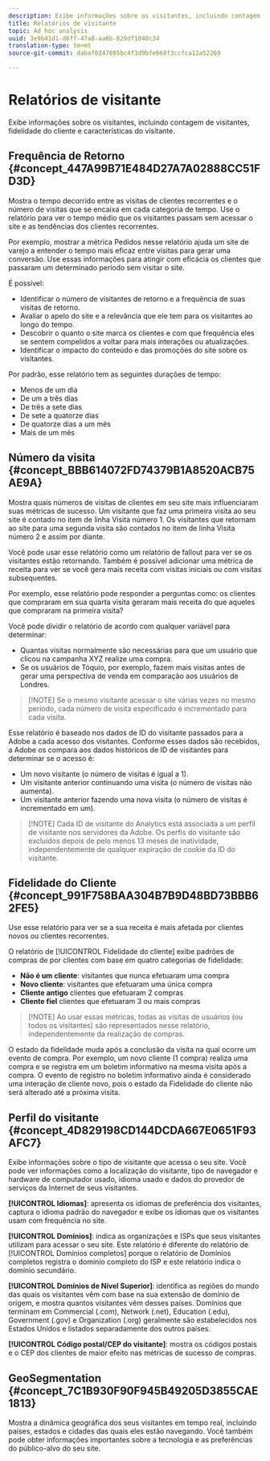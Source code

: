 ```yaml
---
description: Exibe informações sobre os visitantes, incluindo contagem de visitantes, fidelidade do cliente e características do visitante.
title: Relatórios de visitante
topic: Ad hoc analysis
uuid: 3e9b41d1-d6ff-47a8-aa6b-829df1040c34
translation-type: tm+mt
source-git-commit: dabaf6247695bc4f3d9bfe668f3ccfca12a52269

---
```



# Relatórios de visitante

Exibe informações sobre os visitantes, incluindo contagem de visitantes, fidelidade do cliente e características do visitante.

## Frequência de Retorno {#concept_447A99B71E484D27A7A02888CC51FD3D}

Mostra o tempo decorrido entre as visitas de clientes recorrentes e o número de visitas que se encaixa em cada categoria de tempo. Use o relatório para ver o tempo médio que os visitantes passam sem acessar o site e as tendências dos clientes recorrentes.

<!-- 

c_reports_return_freq.xml

 -->

Por exemplo, mostrar a métrica Pedidos nesse relatório ajuda um site de varejo a entender o tempo mais eficaz entre visitas para gerar uma conversão. Use essas informações para atingir com eficácia os clientes que passaram um determinado período sem visitar o site.

É possível:

* Identificar o número de visitantes de retorno e a frequência de suas visitas de retorno.
* Avaliar o apelo do site e a relevância que ele tem para os visitantes ao longo do tempo.
* Descobrir o quanto o site marca os clientes e com que frequência eles se sentem compelidos a voltar para mais interações ou atualizações.
* Identificar o impacto do conteúdo e das promoções do site sobre os visitantes.

Por padrão, esse relatório tem as seguintes durações de tempo:

* Menos de um dia
* De um a três dias
* De três a sete dias
* De sete a quatorze dias
* De quatorze dias a um mês
* Mais de um mês

## Número da visita {#concept_BBB614072FD74379B1A8520ACB75AE9A}

Mostra quais números de visitas de clientes em seu site mais influenciaram suas métricas de sucesso. Um visitante que faz uma primeira visita ao seu site é contado no item de linha Visita número 1. Os visitantes que retornam ao site para uma segunda visita são contados no item de linha Visita número 2 e assim por diante.

<!-- 

c_reports_visit_number.xml

 -->

Você pode usar esse relatório como um relatório de fallout para ver se os visitantes estão retornando. Também é possível adicionar uma métrica de receita para ver se você gera mais receita com visitas iniciais ou com visitas subsequentes.

Por exemplo, esse relatório pode responder a perguntas como: os clientes que compraram em sua quarta visita geraram mais receita do que aqueles que compraram na primeira visita?

Você pode dividir o relatório de acordo com qualquer variável para determinar:

* Quantas visitas normalmente são necessárias para que um usuário que clicou na campanha XYZ realize uma compra.
* Se os usuários de Tóquio, por exemplo, fazem mais visitas antes de gerar uma perspectiva de venda em comparação aos usuários de Londres.

>[!NOTE] Se o mesmo visitante acessar o site várias vezes no mesmo período, cada número de visita especificado é incrementado para cada visita.

Esse relatório é baseado nos dados de ID do visitante passados para a Adobe a cada acesso dos visitantes. Conforme esses dados são recebidos, a Adobe os compara aos dados históricos de ID de visitantes para determinar se o acesso é:

* Um novo visitante (o número de visitas é igual a 1).
* Um visitante anterior continuando uma visita (o número de visitas não aumenta).
* Um visitante anterior fazendo uma nova visita (o número de visitas é incrementado em um).

>[!NOTE] Cada ID de visitante do Analytics está associada a um perfil de visitante nos servidores da Adobe. Os perfis do visitante são excluídos depois de pelo menos 13 meses de inatividade, independentemente de qualquer expiração de cookie da ID do visitante.

## Fidelidade do Cliente {#concept_991F758BAA304B7B9D48BD73BBB62FE5}

Use esse relatório para ver se a sua receita é mais afetada por clientes novos ou clientes recorrentes.

<!-- 

c_reports_customerloyalty.xml

 -->

O relatório de [!UICONTROL Fidelidade do cliente] exibe padrões de compras de por clientes com base em quatro categorias de fidelidade:

* **Não é um cliente**: visitantes que nunca efetuaram uma compra
* **Novo cliente**: visitantes que efetuaram uma única compra
* **Cliente antigo** clientes que efetuaram 2 compras
* **Cliente fiel** clientes que efetuaram 3 ou mais compras

>[!NOTE] Ao usar essas métricas, todas as visitas de usuários (ou todos os visitantes) são representados nesse relatório, independentemente da realização de compras.

O estado da fidelidade muda após a conclusão da visita na qual ocorre um evento de compra. Por exemplo, um novo cliente (1 compra) realiza uma compra e se registra em um boletim informativo na mesma visita após a compra. O evento de registro no boletim informativo ainda é considerado uma interação de cliente novo, pois o estado da Fidelidade do cliente não será alterado até a próxima visita.

## Perfil do visitante {#concept_4D829198CD144DCDA667E0651F93AFC7}

Exibe informações sobre o tipo de visitante que acessa o seu site. Você pode ver informações como a localização do visitante, tipo de navegador e hardware de computador usado, idioma usado e dados do provedor de serviços da Internet de seus visitantes.

<!-- 

c_reports_visitor_profile.xml

 -->

**[!UICONTROL Idiomas]**: apresenta os idiomas de preferência dos visitantes, captura o idioma padrão do navegador e exibe os idiomas que os visitantes usam com frequência no site.

**[!UICONTROL Domínios]**: indica as organizações e ISPs que seus visitantes utilizam para acessar o seu site. Este relatório é diferente do relatório de [!UICONTROL Domínios completos] porque o relatório de Domínios completos registra o domínio completo do ISP e este relatório indica o domínio secundário.

**[!UICONTROL Domínios de Nível Superior]**: identifica as regiões do mundo das quais os visitantes vêm com base na sua extensão de domínio de origem, e mostra quantos visitantes vêm desses países. Domínios que terminam em Commercial (.com), Network (.net), Education (.edu), Government (.gov) e Organization (.org) geralmente são estabelecidos nos Estados Unidos e listados separadamente dos outros países.

**[!UICONTROL Código postal/CEP do visitante]**: mostra os códigos postais e o CEP dos clientes de maior efeito nas métricas de sucesso de compras.

## GeoSegmentation {#concept_7C1B930F90F945B49205D3855CAE1813}

<!-- 

c_reports_geosegmentation.xml

 -->

Mostra a dinâmica geográfica dos seus visitantes em tempo real, incluindo países, estados e cidades das quais eles estão navegando. Você também pode obter informações importantes sobre a tecnologia e as preferências do público-alvo do seu site.
